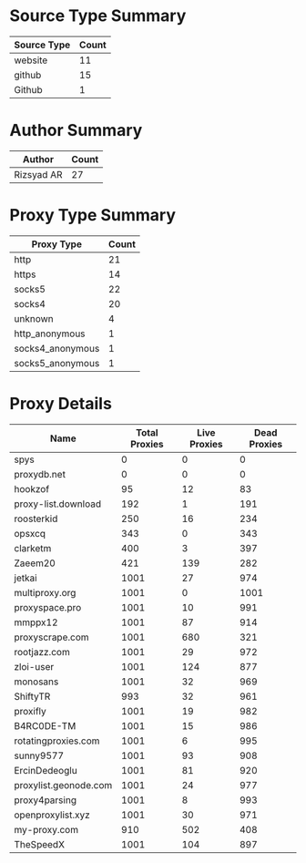 # Source Type Summary

| Source Type | Count |
|-------------|-------|
| website | 11 |
| github | 15 |
| Github | 1 |


# Author Summary

| Author | Count |
|--------|-------|
| Rizsyad AR | 27 |


# Proxy Type Summary

| Proxy Type | Count |
|------------|-------|
| http | 21 |
| https | 14 |
| socks5 | 22 |
| socks4 | 20 |
| unknown | 4 |
| http_anonymous | 1 |
| socks4_anonymous | 1 |
| socks5_anonymous | 1 |


# Proxy Details

| Name | Total Proxies | Live Proxies | Dead Proxies |
|------|---------------|--------------|---------------|
| spys | 0 | 0 | 0 |
| proxydb.net | 0 | 0 | 0 |
| hookzof | 95 | 12 | 83 |
| proxy-list.download | 192 | 1 | 191 |
| roosterkid | 250 | 16 | 234 |
| opsxcq | 343 | 0 | 343 |
| clarketm | 400 | 3 | 397 |
| Zaeem20 | 421 | 139 | 282 |
| jetkai | 1001 | 27 | 974 |
| multiproxy.org | 1001 | 0 | 1001 |
| proxyspace.pro | 1001 | 10 | 991 |
| mmppx12 | 1001 | 87 | 914 |
| proxyscrape.com | 1001 | 680 | 321 |
| rootjazz.com | 1001 | 29 | 972 |
| zloi-user | 1001 | 124 | 877 |
| monosans | 1001 | 32 | 969 |
| ShiftyTR | 993 | 32 | 961 |
| proxifly | 1001 | 19 | 982 |
| B4RC0DE-TM | 1001 | 15 | 986 |
| rotatingproxies.com | 1001 | 6 | 995 |
| sunny9577 | 1001 | 93 | 908 |
| ErcinDedeoglu | 1001 | 81 | 920 |
| proxylist.geonode.com | 1001 | 24 | 977 |
| proxy4parsing | 1001 | 8 | 993 |
| openproxylist.xyz | 1001 | 30 | 971 |
| my-proxy.com | 910 | 502 | 408 |
| TheSpeedX | 1001 | 104 | 897 |

